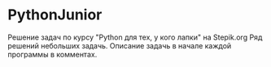 # PythonJunior
Решение задач по курсу "Python для тех, у кого лапки" на Stepik.org
Ряд решений небольших задачь. Описание задачь в начале каждой программы в комментах.
